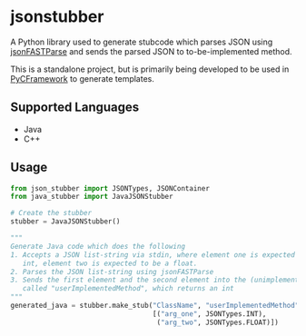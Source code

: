 jsonstubber
===========
A Python library used to generate stubcode which parses JSON using 
[jsonFASTParse](https://github.com/ucsd-wic-bpc/jsonFASTParse) and sends the
parsed JSON to to-be-implemented method.

This is a standalone project, but is primarily being developed to be used in
[PyCFramework](https://github.com/ucsd-wic-bpc/PyCFramework) to generate templates.

Supported Languages
--------------------
* Java
* C++

Usage
-----
```python
from json_stubber import JSONTypes, JSONContainer
from java_stubber import JavaJSONStubber

# Create the stubber
stubber = JavaJSONStubber()

"""
Generate Java code which does the following
1. Accepts a JSON list-string via stdin, where element one is expected to be an
   int, element two is expected to be a float.
2. Parses the JSON list-string using jsonFASTParse
3. Sends the first element and the second element into the (unimplemented) function
   called "userImplementedMethod", which returns an int
"""
generated_java = stubber.make_stub("ClassName", "userImplementedMethod", JSONTypes.INT,
                                   [("arg_one", JSONTypes.INT),
                                    ("arg_two", JSONTypes.FLOAT)])
```
